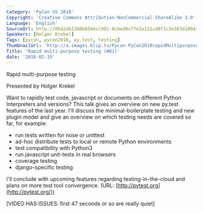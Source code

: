 ```yaml
---
Category: 'PyCon US 2010'
Copyright: 'Creative Commons Attribution-NonCommercial-ShareAlike 3.0'
Language: 'English'
SourceUrl: http://05d2db1380b6504cc981-8cbed8cf7e3a131cd8f1c3e383d10041.r93.cf2.rackcdn.com/pycon-us-2010/243_rapid-multi-purpose-testing-81.m4v
Speakers: [Holger Krekel]
Tags: [pycon, pycon2010, py.test, testing]
ThumbnailUrl: 'http://a.images.blip.tv/Pycon-PyCon2010rapidMultipurposeTesting81761-297.jpg'
Title: 'Rapid multi-purpose testing (#81)'
date: '2010-02-19'
---
```

Rapid multi-purpose testing

Presented by Holger Krekel

Want to rapidly test code, javascript or documents on different Python
Interpreters and versions? This talk gives an overview on new py.test features
of the last year. I'll discuss the minimal-boilerplate testing and new plugin
model and give an overview on which testing needs are covered so far, for
example:

  * run tests written for nose or unittest 
  * ad-hoc distribute tests to local or remote Python environments 
  * test compatibility with Python3 
  * run javascript unit-tests in real browsers 
  * coverage testing 
  * django-specific testing 

I'll conclude with upcoming features regarding testing-in-the-cloud and plans
on more test tool convergence. (URL: [http://pytest.org](http://pytest.org/))

[VIDEO HAS ISSUES: first 47 seconds or so are really quiet]
